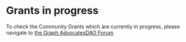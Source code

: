 # Grants in progress

To check the Community Grants which are currently in progress, please navigate to [the Graph AdvocatesDAO Forum](https://forum.graphadvocates.com/c/community-grant-applications/6).

